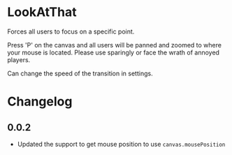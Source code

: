 # LookAtThat

Forces all users to focus on a specific point.

Press 'P' on the canvas and all users will be panned and zoomed to where your mouse is located. Please use sparingly or face the wrath of annoyed players.

Can change the speed of the transition in settings.

# Changelog

## 0.0.2

- Updated the support to get mouse position to use `canvas.mousePosition`
